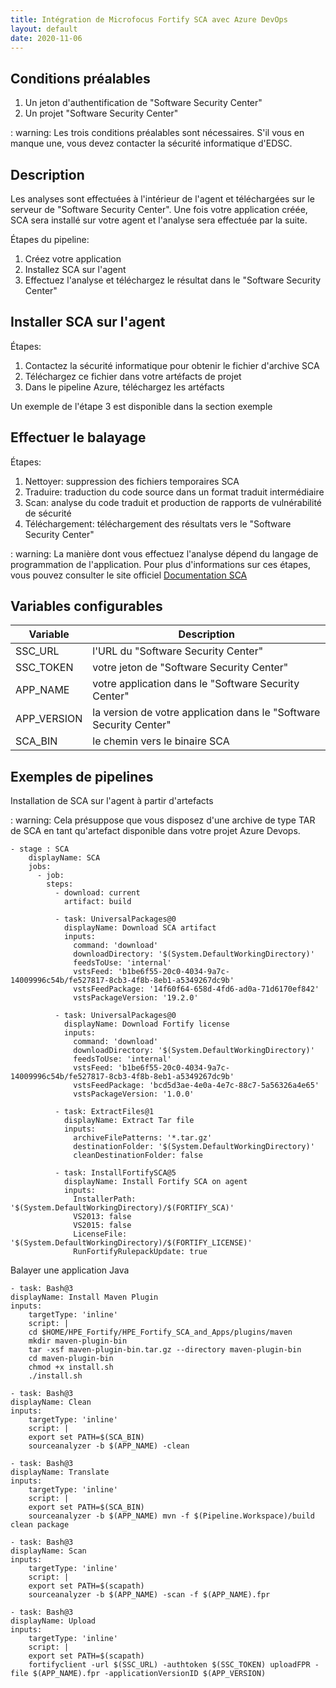 ```yaml
---
title: Intégration de Microfocus Fortify SCA avec Azure DevOps
layout: default
date: 2020-11-06
---
```


## Conditions préalables

1. Un jeton d'authentification de "Software Security Center"
2. Un projet "Software Security Center"

: warning: Les trois conditions préalables sont nécessaires. S'il vous en manque une, vous devez contacter la sécurité informatique d'EDSC.


## Description

Les analyses sont effectuées à l'intérieur de l'agent et téléchargées sur le serveur de "Software Security Center". Une fois votre application créée, SCA sera installé sur votre agent et l'analyse sera effectuée par la suite.

Étapes du pipeline:
1. Créez votre application
2. Installez SCA sur l'agent
3. Effectuez l'analyse et téléchargez le résultat dans le "Software Security Center"

## Installer SCA sur l'agent

Étapes:
1. Contactez la sécurité informatique pour obtenir le fichier d'archive SCA
2. Téléchargez ce fichier dans votre artéfacts de projet
3. Dans le pipeline Azure, téléchargez les artéfacts

Un exemple de l'étape 3 est disponible dans la section exemple

## Effectuer le balayage

Étapes:
1. Nettoyer: suppression des fichiers temporaires SCA
2. Traduire: traduction du code source dans un format traduit intermédiaire
3. Scan: analyse du code traduit et production de rapports de vulnérabilité de sécurité
4. Téléchargement: téléchargement des résultats vers le "Software Security Center"

: warning: La manière dont vous effectuez l'analyse dépend du langage de programmation de l'application. Pour plus d'informations sur ces étapes, vous pouvez consulter le site officiel [Documentation SCA](https://www.microfocus.com/documentation/fortify-static-code-analyzer-and-tools/1810/SCA_Guide_18.10.pdf) 


## Variables configurables

Variable | Description
--------- | -----------
SSC_URL | l'URL du "Software Security Center"
SSC_TOKEN | votre jeton de "Software Security Center"
APP_NAME | votre application dans le "Software Security Center"
APP_VERSION | la version de votre application dans le "Software Security Center"
SCA_BIN | le chemin vers le binaire SCA

## Exemples de pipelines

Installation de SCA sur l'agent à partir d'artefacts

: warning: Cela présuppose que vous disposez d'une archive de type TAR de SCA en tant qu'artefact disponible dans votre projet Azure Devops. 

````
- stage : SCA
    displayName: SCA
    jobs:
      - job:
        steps:
          - download: current
            artifact: build
          
          - task: UniversalPackages@0
            displayName: Download SCA artifact  
            inputs:
              command: 'download'
              downloadDirectory: '$(System.DefaultWorkingDirectory)'
              feedsToUse: 'internal'
              vstsFeed: 'b1be6f55-20c0-4034-9a7c-14009996c54b/fe527817-8cb3-4f8b-8eb1-a5349267dc9b'
              vstsFeedPackage: '14f60f64-658d-4fd6-ad0a-71d6170ef842'
              vstsPackageVersion: '19.2.0'

          - task: UniversalPackages@0
            displayName: Download Fortify license
            inputs:
              command: 'download'
              downloadDirectory: '$(System.DefaultWorkingDirectory)'
              feedsToUse: 'internal'
              vstsFeed: 'b1be6f55-20c0-4034-9a7c-14009996c54b/fe527817-8cb3-4f8b-8eb1-a5349267dc9b'
              vstsFeedPackage: 'bcd5d3ae-4e0a-4e7c-88c7-5a56326a4e65'
              vstsPackageVersion: '1.0.0'

          - task: ExtractFiles@1
            displayName: Extract Tar file
            inputs:
              archiveFilePatterns: '*.tar.gz'
              destinationFolder: '$(System.DefaultWorkingDirectory)'
              cleanDestinationFolder: false
              
          - task: InstallFortifySCA@5
            displayName: Install Fortify SCA on agent  
            inputs:
              InstallerPath: '$(System.DefaultWorkingDirectory)/$(FORTIFY_SCA)'
              VS2013: false
              VS2015: false
              LicenseFile: '$(System.DefaultWorkingDirectory)/$(FORTIFY_LICENSE)'
              RunFortifyRulepackUpdate: true
````

Balayer une application Java
````
- task: Bash@3
displayName: Install Maven Plugin
inputs:
    targetType: 'inline'
    script: |
    cd $HOME/HPE_Fortify/HPE_Fortify_SCA_and_Apps/plugins/maven                
    mkdir maven-plugin-bin
    tar -xsf maven-plugin-bin.tar.gz --directory maven-plugin-bin
    cd maven-plugin-bin
    chmod +x install.sh
    ./install.sh

- task: Bash@3
displayName: Clean
inputs:
    targetType: 'inline'
    script: |
    export set PATH=$(SCA_BIN)
    sourceanalyzer -b $(APP_NAME) -clean

- task: Bash@3
displayName: Translate
inputs:
    targetType: 'inline'
    script: |
    export set PATH=$(SCA_BIN)
    sourceanalyzer -b $(APP_NAME) mvn -f $(Pipeline.Workspace)/build clean package

- task: Bash@3
displayName: Scan
inputs:
    targetType: 'inline'
    script: |
    export set PATH=$(scapath)
    sourceanalyzer -b $(APP_NAME) -scan -f $(APP_NAME).fpr

- task: Bash@3
displayName: Upload
inputs:
    targetType: 'inline'
    script: |
    export set PATH=$(scapath)
    fortifyclient -url $(SSC_URL) -authtoken $(SSC_TOKEN) uploadFPR -file $(APP_NAME).fpr -applicationVersionID $(APP_VERSION)
````